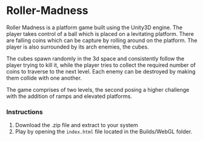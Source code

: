 # Roller-Madness

Roller Madness is a platform game built using the Unity3D engine. The player takes control of a ball which is placed on a levitating platform. There are falling coins which can be capture by rolling around on the platform. The player is also surrounded by its arch enemies, the cubes.

The cubes spawn randomly in the 3d space and consistently follow the player trying to kill it, while the player tries to collect the required number of coins to traverse to the next level. Each enemy can be destroyed by making them collide with one another.

The game comprises of two levels, the second posing a higher challenge with the addition of ramps and elevated platforms.

### Instructions
1. Download the .zip file and extract to your system
2. Play by opening the `index.html` file located in the Builds/WebGL folder.
